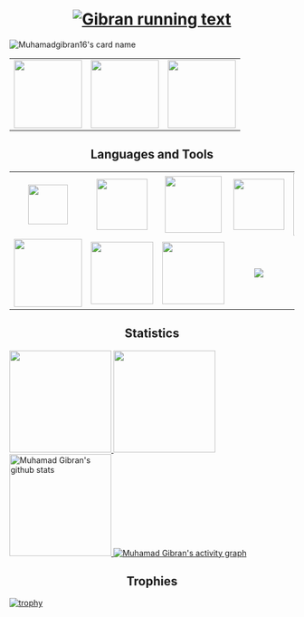 <h1 align="center">
  <a href="https://git.io/typing-svg">
    <img src="https://readme-typing-svg.herokuapp.com/?lines=Hi+There!+👋;I+am+Muhamad+Gibran;Welcome+to+My+Profile;Nice+to+Meet+You!&center=true&size=28" alt="Gibran running text"/>
  </a>
</h1>

![Muhamadgibran16's card name](https://cardivo.vercel.app/api?name=Muhamad%20Gibran&description=<b>Backend%20Developer%20Enthusiast%20</b><br/>%20A%20passionate%20Junior%20Developer%20with%20a%20strong%20foundation%20in%20software%20development%20and%20a%20commitment%20to%20continuous%20learning%20and%20growth.%20Experienced%20in%20working%20collaboratively%20within%20a%20team%20and%20quickly%20adapting%20to%20fast-paced%20and%20dynamic%20environments.%20Demonstrates%20strong%20analytical%20skills%20for%20problem-solving%20and%20effective%20communication%20in%20understanding%20user%20needs.%20Ready%20to%20contribute%20and%20thrive%20in%20a%20role%20as%20a%20Junior%20Developer%20to%20support%20business%20goals%20through%20innovative%20technological%20solutions.%20&image=https://raw.githubusercontent.com/muhamadgibran16/muhamadgibran16/main/ReadyPlayerMe-Avatar.png?v=4&fontColor=%23ffffff&backgroundColor=%232A272A&iconColor=%23fff&pattern=iLikeFood&colorPattern=%23000)
<table width="100" align='center'>
<tr>
    <td align='center' width="120">
        <a href="mailto:muhamadgibran2333@gmail.com"><img src="https://www.vectorlogo.zone/logos/gmail/gmail-ar21.svg" width="120"></a>
    </td>
    <td align='center' width="120">
        <a href="https://www.instagram.com/muhamadgibran_/"><img src="https://www.vectorlogo.zone/logos/instagram/instagram-ar21.svg" width="120"></a>
    </td>
    <td align='center' width="120">
        <a href="https://www.linkedin.com/in/muhamad-gibran-al-mumbait/"><img src="https://www.vectorlogo.zone/logos/linkedin/linkedin-ar21.svg" width="120"></a>
    </td>
</tr>
</table>

<!--
![Muhamadgibran16's card name](https://cardivo.vercel.app/api?name=Muhamad%20Gibran&description=Backend%20Developer%20Enthusiast%20&image=https://raw.githubusercontent.com/muhamadgibran16/muhamadgibran16/main/ReadyPlayerMe-Avatar.png?v=4&fontColor=%23ffffff&backgroundColor=%232A272A&iconColor=%23fff&pattern=iLikeFood&colorPattern=%23000)
-->



<h2 align='center'>Languages and Tools</h2>
<table width="100">
<tr>
    <td align='center' width="190" height="30">
        <img src="https://api.iconify.design/vscode-icons/file-type-js-official.svg" width="70">
    </td>
    <td align='center' width="190">
        <img src="https://api.iconify.design/logos/nodejs.svg" width="90">
    </td>
    <td align='center'  width="190">
        <img src="https://api.iconify.design/devicon/express-wordmark.svg" width="100">
    </td>
    <td align='center' width="190">
        <img src="https://api.iconify.design/devicon/mysql-wordmark.svg" width="90">
    </td>
    <td align='center' width="190">
        <img src="https://api.iconify.design/devicon/sequelize-wordmark.svg" width="110">
    </td>
    <td align='center'  width="190">
        <img src="https://www.vectorlogo.zone/logos/mongodb/mongodb-ar21.svg">
    </td>
    <td align='center' width="190">
        <img src="https://www.vectorlogo.zone/logos/reactjs/reactjs-ar21.svg">
    </td>
</tr>
<tr>
    <td align='center'>
        <img src="https://github.com/prplx/svg-logos/blob/master/svg/redux.svg" width="120">
    </td>
     <td align='center' width="190">
        <img src="https://www.vectorlogo.zone/logos/python/python-ar21.svg" width="110">
    </td>
    <td align='center'  width="190">
        <img src="https://api.iconify.design/devicon/flask-wordmark.svg" width="110">
    </td>
    <td align='center' width="190">
        <img src="https://www.vectorlogo.zone/logos/google_cloud/google_cloud-ar21.svg">
    </td>
    <td align='center'>
        <img src="https://www.vectorlogo.zone/logos/figma/figma-ar21.svg">
    </td>
    <td align='center'>
        <img src="https://api.iconify.design/devicon/php.svg" width="90">
    </td>
    <td align='center'>
        <img src="https://api.iconify.design/devicon/bootstrap-wordmark.svg" width="70">
    </td>
</tr>
</table>
<!--
### About Me
- 🌱 I’m currently learning Web Development and UI/UX Design
- 📫 How to reach me  <a href="https://www.linkedin.com/in/muhamad-gibran-al-mumbait-232a85250/">
    <img src="https://img.shields.io/badge/LinkedIn-blue?style=for-the-badge&logo=linkedin&logoColor=white" alt="LinkedIn Badge"/>
  </a>
    Let's Be Friend
- 👯 I’m looking to collaborate on any project
- 💬 Ask me about anything
- 😄 Pronouns: He/Him
- ⚡ Fun fact: ...?
-->


<h2 align="center"> Statistics </h2>
<div align="let">
  <!-- <p align="left"> -->
  <a href="https://github.com/muhamadgibran16">
    <img height="180em" src="https://github-readme-stats-eight-theta.vercel.app/api?username=muhamadgibran16&show_icons=true&theme=algolia&include_all_commits=true&count_private=true"/>
    <img height="180em" src="https://github-readme-stats-eight-theta.vercel.app/api/top-langs/?username=muhamadgibran16&layout=compact&langs_count=8&theme=algolia"/>
    <img  height="180em" src="https://github-readme-streak-stats.herokuapp.com/?user=muhamadgibran16&theme=algolia&currStreakNum=fe8dab&currStreakLabel=fe8dab" alt="Muhamad Gibran's github stats" />
    <img src="https://github-readme-activity-graph.vercel.app/graph?username=muhamadgibran16&theme=react-dark&hide_border=false" alt="Muhamad Gibran's activity graph" />
  </a>
  

<!--</p>-->

  <!--<a href="https://github.com/muhamadgibran16/github-readme-stats">
    <img src="https://github-readme-stats.vercel.app/api?username=muhamadgibran16&show_icons=true&include_all_commits=true&theme=algolia" alt="Muhamad Gibran's github Statistic's" width="440x" />
  </a>-->
  

</div>



<h2 align="center"> Trophies </h2>

[![trophy](https://github-profile-trophy.vercel.app/?username=muhamadgibran16&theme=algolia&column=9&margin-w=20)](https://github.com/muhamadgibran16/github-profile-trophy)



